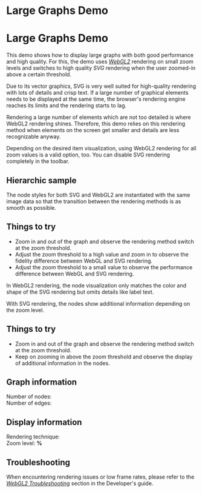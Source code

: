 <!--
 //////////////////////////////////////////////////////////////////////////////
 // @license
 // This file is part of yFiles for HTML 2.6.0.4.
 // Use is subject to license terms.
 //
 // Copyright (c) 2000-2024 by yWorks GmbH, Vor dem Kreuzberg 28,
 // 72070 Tuebingen, Germany. All rights reserved.
 //
 //////////////////////////////////////////////////////////////////////////////
-->
# Large Graphs Demo

# Large Graphs Demo

This demo shows how to display large graphs with both good performance and high quality. For this, the demo uses _[WebGL2](https://docs.yworks.com/yfileshtml/#/dguide/webgl2)_ rendering on small zoom levels and switches to high quality _SVG_ rendering when the user zoomed-in above a certain threshold.

Due to its vector graphics, SVG is very well suited for high-quality rendering with lots of details and crisp text. If a large number of graphical elements needs to be displayed at the same time, the browser's rendering engine reaches its limits and the rendering starts to lag.

Rendering a large number of elements which are not too detailed is where WebGL2 rendering shines. Therefore, this demo relies on this rendering method when elements on the screen get smaller and details are less recognizable anyway.

Depending on the desired item visualization, using WebGL2 rendering for all zoom values is a valid option, too. You can disable SVG rendering completely in the toolbar.

## Hierarchic sample

The node styles for both SVG and WebGL2 are instantiated with the same image data so that the transition between the rendering methods is as smooth as possible.

## Things to try

- Zoom in and out of the graph and observe the rendering method switch at the zoom threshold.
- Adjust the zoom threshold to a high value and zoom in to observe the fidelity difference between WebGL and SVG rendering.
- Adjust the zoom threshold to a small value to observe the performance difference between WebGL and SVG rendering.

In WebGL2 rendering, the node visualization only matches the color and shape of the SVG rendering but omits details like label text.

With SVG rendering, the nodes show additional information depending on the zoom level.

## Things to try

- Zoom in and out of the graph and observe the rendering method switch at the zoom threshold.
- Keep on zooming in above the zoom threshold and observe the display of additional information in the nodes.

## Graph information

Number of nodes:  
Number of edges:

## Display information

Rendering technique:  
Zoom level: **%**

## Troubleshooting

When encountering rendering issues or low frame rates, please refer to the _[WebGL2 Troubleshooting](https://docs.yworks.com/yfileshtml/#/dguide/webgl2_troubleshooting)_ section in the Developer's guide.
